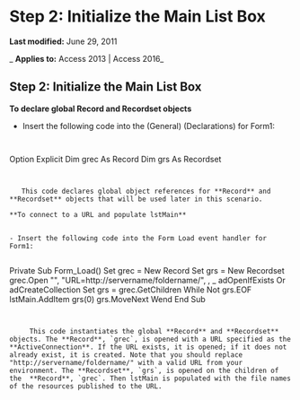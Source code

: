 
# Step 2: Initialize the Main List Box

 **Last modified:** June 29, 2011

 _ **Applies to:** Access 2013 | Access 2016_

## Step 2: Initialize the Main List Box

 **To declare global Record and Recordset objects**


- Insert the following code into the (General) (Declarations) for Form1:
    
  ```
   
Option Explicit 
Dim grec As Record 
Dim grs As Recordset 

  ```


     This code declares global object references for **Record** and **Recordset** objects that will be used later in this scenario.
    
 **To connect to a URL and populate lstMain**


- Insert the following code into the Form Load event handler for Form1:
    
  ```
   
Private Sub Form_Load() 
    Set grec = New Record 
    Set grs = New Recordset 
    grec.Open "", "URL=http://servername/foldername/", , _ 
        adOpenIfExists Or adCreateCollection 
    Set grs = grec.GetChildren 
    While Not grs.EOF 
        lstMain.AddItem grs(0) 
        grs.MoveNext 
    Wend 
End Sub
```


     This code instantiates the global **Record** and **Recordset** objects. The **Record**, `grec`, is opened with a URL specified as the  **ActiveConnection**. If the URL exists, it is opened; if it does not already exist, it is created. Note that you should replace "http://servername/foldername/" with a valid URL from your environment. The **Recordset**, `grs`, is opened on the children of the  **Record**, `grec`. Then lstMain is populated with the file names of the resources published to the URL.
    
